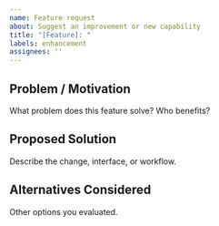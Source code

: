 ```yaml
---
name: Feature request
about: Suggest an improvement or new capability
title: "[Feature]: "
labels: enhancement
assignees: ''
---
```


## Problem / Motivation

What problem does this feature solve? Who benefits?

## Proposed Solution

Describe the change, interface, or workflow.

## Alternatives Considered

Other options you evaluated.
